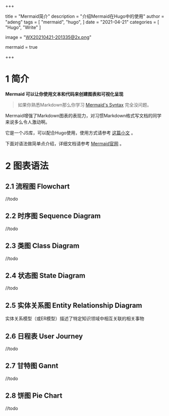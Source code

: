 +++

title = "Mermaid简介"
description = "介绍Mermaid在Hugo中的使用"
author = "adeng"
tags = [
    "mermaid",
    "hugo",
]
date = "2021-04-21"
categories = [
    "Hugo", "Write"
]

image = "WX20210421-201335@2x.png"

mermaid = true

+++



# 1 简介

**Mermaid 可以让你使用文本和代码来创建图表和可视化呈现**

> 如果你熟悉Markdown那么你学习 [Mermaid's Syntax](https://github.com/mermaid-js/mermaid/blob/develop/docs/n00b-syntaxReference.md) 完全没问题。

Mermaid增强了Markdown图表的表现力，对习惯Markdown格式写文档的同学来说多么令人激动啊。

它是一个JS库，可以配合Hugo使用，使用方式请参考 [这篇小文]() 。

下面对语法做简单点介绍，详细文档请参考 [Mermaid官网](https://mermaid-js.github.io/mermaid/#/) 。



# 2 图表语法

## 2.1 流程图 Flowchart

//todo



## 2.2 时序图 Sequence Diagram

//todo



## 2.3 类图 Class Diagram

//todo



## 2.4 状态图 State Diagram

//todo



## 2.5 实体关系图 Entity Relationship Diagram

实体关系模型（或ER模型）描述了特定知识领域中相互关联的相关事物



## 2.6 日程表 User Journey

//todo



## 2.7 甘特图 Gannt

//todo



## 2.8 饼图 Pie Chart

//todo















